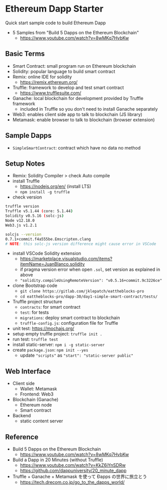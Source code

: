 # Ethereum Dapp Starter

Quick start sample code to build Ethereum Dapp

* 5 Samples from "Build 5 Dapps on the Ethereum Blockchain"
  - https://www.youtube.com/watch?v=8wMKq7HvbKw

## Basic Terms

* Smart Contract: small program run on Ethereum blockchain
* Solidity: popular language to build smart contract
* Remix: online IDE for solidity
  - https://remix.ethereum.org/
* Truffle: framework to develop and test smart contract
  - https://www.trufflesuite.com/
* Ganache: local blockchain for development provided by Truffle framework
  - included in Truffle so you don't need to install Ganache separately
* Web3: enables client side app to talk to blockchain (JS library)
* Metamask: enable browser to talk to blockchain (browser extension)

## Sample Dapps

* `SimpleSmartContract`: contract which have no data no method

## Setup Notes

* Remix: Solidity Compiler > check Auto compile
* install Truffle
  - https://nodejs.org/en/ (install LTS)
  - `npm install -g truffle`
* check version
```bash
truffle version
Truffle v5.1.44 (core: 5.1.44)
Solidity v0.5.16 (solc-js)
Node v12.18.0
Web3.js v1.2.1

solcjs --version
0.7.1+commit.f4a555be.Emscripten.clang
# NOTE: this solc-js version difference might cause error in VSCode
```
* install VSCode Solidity extension
  - https://marketplace.visualstudio.com/items?itemName=JuanBlanco.solidity
  - if pragma version error when open `.sol`, set version as explained in above
  - `"solidity.compileUsingRemoteVersion": "v0.5.16+commit.9c3226ce"`
* clone Bootstrap code
  - `git clone https://gitlab.com/jklepatch/eattheblocks-pro`
  - `cd eattheblocks-pro/dapp-30/day1-simple-smart-contract/tests/`
* Truffle project structure
  - `contracts`: for smart contract
  - `test`: for tests
  - `migrations`: deploy smart contract to blockchain
  - `truffle-config.js`: configuration file for Truffle
* unit test: https://mochajs.org/
* setup empty truffle project: `truffle init .`
* run test: `truffle test`
* install static-server: `npm i -g static-server`
* create `package.json`: `npm init --yes`
  - update `"scripts"` as `"start": "static-server public"`

## Web Interface

* Client side
  - Wallet: Metamask
  - Frontend: Web3
* Blockchain (Ganache)
  - Ethereum node
  - Smart contract
* Backend
  - static content server

## Reference

* Build 5 Dapps on the Ethereum Blockchain
  - https://www.youtube.com/watch?v=8wMKq7HvbKw
* Build a Dapp in 20 Minutes (without Truffle)
  - https://www.youtube.com/watch?v=KkZ6iYnSDRw
  - https://github.com/dappuniversity/20_minute_dapp
* Truffle + Ganache + Metamask を使って Ðapps の世界に旅立とう
  - https://tech.drecom.co.jp/go_to_the_dapps_world/
